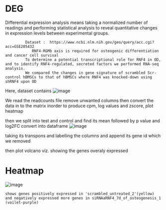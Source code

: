 # DEG
Differential expression analysis means taking a
normalized number of readings and performing statistical 
analysis to reveal quantitative changes in 
expression levels between experimental groups.

             Dataset :  https://www.ncbi.nlm.nih.gov/geo/query/acc.cgi?acc=GSE205432
             	RNF4-RGMb axis is required for osteogenic differentiation and cancer cell survival
             To determine a potential transcriptional role for RNF4 in OD, and to identify RNF4-regulated, secreted factors we performed RNA-seq analysis.
             We compared the changes in gene signature of scrambled Scr-control hBMSCs to that of hBMSCs where RNF4 was knocked-down using shRNF4 upon OD
             
 Here, dataset contains ![image](https://user-images.githubusercontent.com/110597928/198849778-7388e98d-d3ea-4593-95ec-68f6d39a533c.png)


We read the readcounts file remove unwanted columns 
then convert the data in to the matrix inorder 
to produce cpm, log values and zscore, plot heatmap

then we split into test and control and find its mean
followed by p value and log2FC convert into dataframe ![image](https://user-images.githubusercontent.com/110597928/198849881-683c6ff1-6ef9-464c-9caa-f50f6004da01.png)

taking its transpons and labelling the columns and append its gene id which we removed

then plot volcano viz. showing the genes overaly expressed

# Heatmap
![image](https://user-images.githubusercontent.com/110597928/198849497-b05692c9-2b7d-45af-a80a-d143519a4a6a.png)

    shows genes positively expressed in 'scrambled_untreated_2'(yellow) and negatively expressed more genes in siRNAaRNF4_7d_of_osteogenesis_1 (voilet-purple) 





